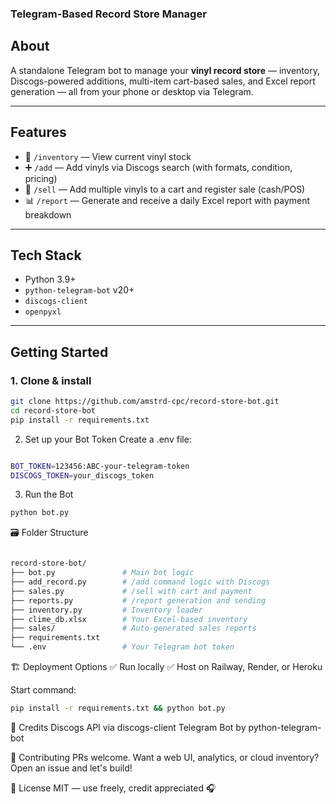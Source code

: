                                                                            
### Telegram-Based Record Store Manager

## About

A standalone Telegram bot to manage your **vinyl record store** — inventory, Discogs-powered additions, multi-item cart-based sales, and Excel report generation — all from your phone or desktop via Telegram.

---

## Features

- 🔎 `/inventory` — View current vinyl stock  
- ➕ `/add` — Add vinyls via Discogs search (with formats, condition, pricing)  
- 🛒 `/sell` — Add multiple vinyls to a cart and register sale (cash/POS)  
- 📊 `/report` — Generate and receive a daily Excel report with payment breakdown  

---

## Tech Stack

- Python 3.9+
- `python-telegram-bot` v20+
- `discogs-client`
- `openpyxl`

---

## Getting Started

### 1. Clone & install

```bash
git clone https://github.com/amstrd-cpc/record-store-bot.git
cd record-store-bot
pip install -r requirements.txt
```

2. Set up your Bot Token
Create a .env file:

```bash

BOT_TOKEN=123456:ABC-your-telegram-token
DISCOGS_TOKEN=your_discogs_token
```
3. Run the Bot
```bash
python bot.py
```


🗃 Folder Structure
```bash

record-store-bot/
├── bot.py               # Main bot logic
├── add_record.py        # /add command logic with Discogs
├── sales.py             # /sell with cart and payment
├── reports.py           # /report generation and sending
├── inventory.py         # Inventory loader
├── clime_db.xlsx        # Your Excel-based inventory
├── sales/               # Auto-generated sales reports
├── requirements.txt
└── .env                 # Your Telegram bot token
```

🏗 Deployment Options
✅ Run locally
✅ Host on Railway, Render, or Heroku

Start command:

```bash
pip install -r requirements.txt && python bot.py
```

🧠 Credits
Discogs API via discogs-client
Telegram Bot by python-telegram-bot

🖖 Contributing
PRs welcome. Want a web UI, analytics, or cloud inventory? Open an issue and let's build!

📜 License
MIT — use freely, credit appreciated 🎧






